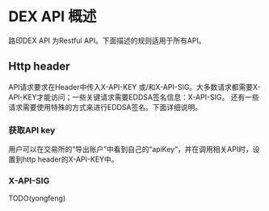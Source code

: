 # DEX API 概述

路印DEX API 为Restful API。下面描述的规则适用于所有API。

## Http header

API请求要求在Header中传入X-API-KEY 或/和X-API-SIG。大多数请求都需要X-API-KEY才能访问；一些关键请求需要EDDSA签名信息：X-API-SIG。
还有一些请求需要使用特殊的方式来进行EDDSA签名。下面详细说明。

### 获取API key

用户可以在交易所的“导出账户”中看到自己的“apiKey”，并在调用相关API时，设置到http header的X-API-KEY中。

### X-API-SIG


TODO(yongfeng)
